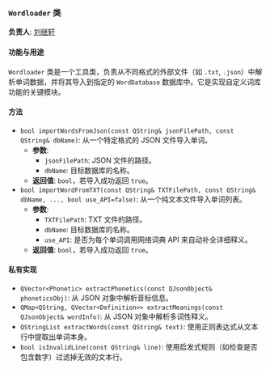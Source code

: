 ### `Wordloader` 类

**负责人**: [刘继轩](https://github.com/stibiums)

#### 功能与用途
`Wordloader` 类是一个工具类，负责从不同格式的外部文件（如 `.txt`, `.json`）中解析单词数据，并将其导入到指定的 `WordDatabase` 数据库中。它是实现自定义词库功能的关键模块。

#### 方法
- `bool importWordsFromJson(const QString& jsonFilePath, const QString& dbName)`: 从一个特定格式的 JSON 文件导入单词。
    - **参数**:
        - `jsonFilePath`: JSON 文件的路径。
        - `dbName`: 目标数据库的名称。
    - **返回值**: `bool`，若导入成功返回 `true`。
- `bool importWordFromTXT(const QString& TXTFilePath, const QString& dbName, ..., bool use_API=false)`: 从一个纯文本文件导入单词列表。
    - **参数**:
        - `TXTFilePath`: TXT 文件的路径。
        - `dbName`: 目标数据库的名称。
        - `use_API`: 是否为每个单词调用网络词典 API 来自动补全详细释义。
    - **返回值**: `bool`，若导入成功返回 `true`。

#### 私有实现
- `QVector<Phonetic> extractPhonetics(const QJsonObject& phoneticsObj)`: 从 JSON 对象中解析音标信息。
- `QMap<QString, QVector<Definition>> extractMeanings(const QJsonObject& wordInfo)`: 从 JSON 对象中解析多词性释义。
- `QStringList extractWords(const QString& text)`: 使用正则表达式从文本行中提取出单词本身。
- `bool isInvalidLine(const QString& line)`: 使用启发式规则（如检查是否包含数字）过滤掉无效的文本行。